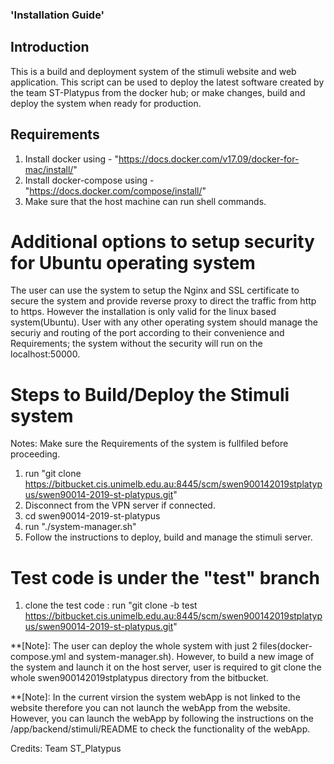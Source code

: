 ### 'Installation Guide'

## Introduction
This is a build and deployment system of the stimuli website and web application. 
This script can be used to deploy the latest software created by the team ST-Platypus 
from the docker hub; or make changes, build and deploy the system when ready for production.

## Requirements
1. Install docker using - "https://docs.docker.com/v17.09/docker-for-mac/install/"
2. Install docker-compose using - "https://docs.docker.com/compose/install/"
3. Make sure that the host machine can run shell commands.

# Additional options to setup security for Ubuntu operating system
The user can use the system to setup the Nginx and SSL certificate to secure the system and 
provide reverse proxy to direct the traffic from http to https. However the installation is 
only valid for the linux based system(Ubuntu). User with any other operating system should
manage the securiy and routing of the port according to their convenience and Requirements;
the system without the security will run on the localhost:50000.

# Steps to Build/Deploy the Stimuli system
Notes: Make sure the Requirements of the system is fullfiled before proceeding.

1. run "git clone https://bitbucket.cis.unimelb.edu.au:8445/scm/swen900142019stplatypus/swen90014-2019-st-platypus.git"
2. Disconnect from the VPN server if connected.
3. cd swen90014-2019-st-platypus
4. run "./system-manager.sh"
5. Follow the instructions to deploy, build and manage the stimuli server.

# Test code is under the "test" branch
1. clone the test code : run "git clone -b test https://bitbucket.cis.unimelb.edu.au:8445/scm/swen900142019stplatypus/swen90014-2019-st-platypus.git"

**[Note]: The user can deploy the whole system with just 2 files(docker-compose.yml and system-manager.sh). However,
to build a new image of the system and launch it on the host server, user is required to git clone the whole swen900142019stplatypus
directory from the bitbucket.

**[Note]: In the current virsion the system webApp is not linked to the website therefore you can not launch the webApp from the website. However, you can launch the webApp by following the instructions on the /app/backend/stimuli/README to check the functionality of the webApp.

Credits:
Team ST_Platypus
